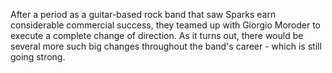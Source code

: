 After a period as a guitar-based rock band that saw Sparks earn considerable commercial success, they teamed up with Giorgio Moroder to execute a complete change of direction. As it turns out, there would be several more such big changes throughout the band's career - which is still going strong.
